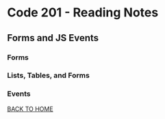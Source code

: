 # Code 201 - Reading Notes
<!-- All notes were taken from Reading assignment 9 references in Jon Duckett's book -->
## Forms and JS Events
### Forms
### Lists, Tables, and Forms
### Events

 

[BACK TO HOME](../README.md)